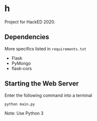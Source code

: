# h
Project for HackED 2020.

## Dependencies
More specifics listed in `requirements.txt`

- Flask
- PyMongo
- flask-cors

## Starting the Web Server

Enter the following command into a terminal
```
python main.py
```
Note: Use Python 3
